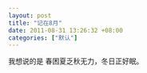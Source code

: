 ```yaml
---
layout: post
title: "记在8月"
date: 2011-08-31 13:26:32 +08:00
categories: ["默认"]
---
```


<p>我想说的是
春困夏乏秋无力，冬日正好眠。</p>